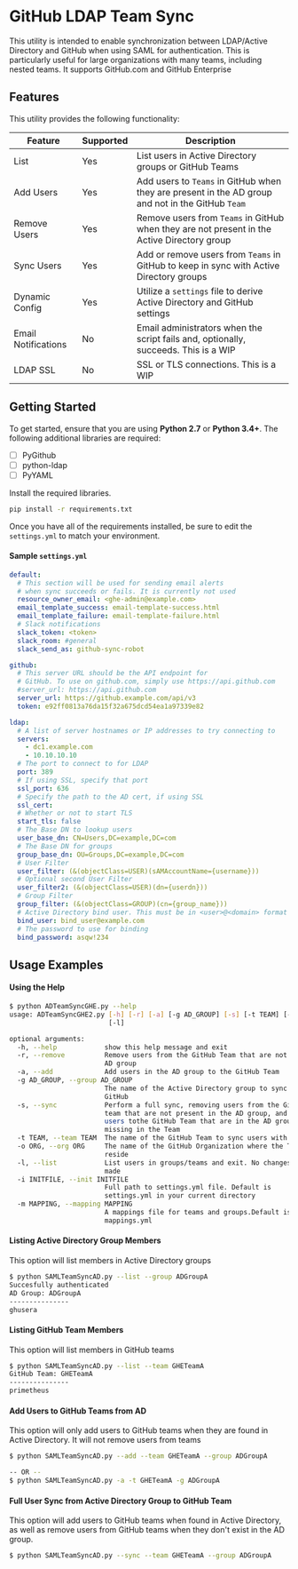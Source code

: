 # GitHub LDAP Team Sync
This utility is intended to enable synchronization between LDAP/Active Directory and GitHub when using SAML for authentication. This is particularly useful for large organizations with many teams, including nested teams. It supports GitHub.com and GitHub Enterprise

## Features
This utility provides the following functionality:

| Feature | Supported | Description | 
| --- | --- | --- |
| List | Yes | List users in Active Directory groups or GitHub Teams |
| Add Users | Yes | Add users to `Teams` in GitHub when they are present in the AD group and not in the GitHub `Team` |
| Remove Users | Yes | Remove users from `Teams` in GitHub when they are not present in the Active Directory group |
| Sync Users | Yes | Add or remove users from `Teams` in GitHub to keep in sync with Active Directory groups |
| Dynamic Config | Yes | Utilize a `settings` file to derive Active Directory and GitHub settings |
| Email Notifications | No | Email administrators when the script fails and, optionally, succeeds. This is a WIP |
| LDAP SSL | No | SSL or TLS connections. This is a WIP |

## Getting Started
To get started, ensure that you are using **Python 2.7** or **Python 3.4+**. The following additional libraries are required:

- [ ] PyGithub
- [ ] python-ldap
- [ ] PyYAML

Install the required libraries.

```bash
pip install -r requirements.txt
```

Once you have all of the requirements installed, be sure to edit the `settings.yml` to match your environment.

#### Sample `settings.yml`

```yaml
default:
  # This section will be used for sending email alerts
  # when sync succeeds or fails. It is currently not used
  resource_owner_email: <ghe-admin@example.com>
  email_template_success: email-template-success.html
  email_template_failure: email-template-failure.html
  # Slack notifications
  slack_token: <token>
  slack_room: #general
  slack_send_as: github-sync-robot

github:
  # This server URL should be the API endpoint for
  # GitHub. To use on github.com, simply use https://api.github.com
  #server_url: https://api.github.com
  server_url: https://github.example.com/api/v3
  token: e92ff0813a76da15f32a675dcd54ea1a97339e82

ldap:
  # A list of server hostnames or IP addresses to try connecting to
  servers:
    - dc1.example.com
    - 10.10.10.10
  # The port to connect to for LDAP
  port: 389
  # If using SSL, specify that port
  ssl_port: 636
  # Specify the path to the AD cert, if using SSL
  ssl_cert:
  # Whether or not to start TLS
  start_tls: false
  # The Base DN to lookup users
  user_base_dn: CN=Users,DC=example,DC=com
  # The Base DN for groups
  group_base_dn: OU=Groups,DC=example,DC=com
  # User Filter
  user_filter: (&(objectClass=USER)(sAMAccountName={username}))
  # Optional second User Filter
  user_filter2: (&(objectClass=USER)(dn={userdn}))
  # Group Filter
  group_filter: (&(objectClass=GROUP)(cn={group_name}))
  # Active Directory bind user. This must be in <user>@<domain> format
  bind_user: bind_user@example.com
  # The password to use for binding
  bind_password: asqw!234
```

## Usage Examples
#### Using the Help

```bash
$ python ADTeamSyncGHE.py --help
usage: ADTeamSyncGHE2.py [-h] [-r] [-a] [-g AD_GROUP] [-s] [-t TEAM] [-o ORG]
                         [-l]

optional arguments:
  -h, --help            show this help message and exit
  -r, --remove          Remove users from the GitHub Team that are not in the
                        AD group
  -a, --add             Add users in the AD group to the GitHub Team
  -g AD_GROUP, --group AD_GROUP
                        The name of the Active Directory group to sync with
                        GitHub
  -s, --sync            Perform a full sync, removing users from the GitHub
                        team that are not present in the AD group, and adding
                        users tothe GitHub Team that are in the AD group
                        missing in the Team
  -t TEAM, --team TEAM  The name of the GitHub Team to sync users with
  -o ORG, --org ORG     The name of the GitHub Organization where the Teams
                        reside
  -l, --list            List users in groups/teams and exit. No changes are
                        made
  -i INITFILE, --init INITFILE
                        Full path to settings.yml file. Default is 
                        settings.yml in your current directory
  -m MAPPING, --mapping MAPPING
                        A mappings file for teams and groups.Default is
                        mappings.yml
```

#### Listing Active Directory Group Members
This option will list members in Active Directory groups
```bash
$ python SAMLTeamSyncAD.py --list --group ADGroupA
Succesfully authenticated
AD Group: ADGroupA
---------------
ghusera
```

#### Listing GitHub Team Members
This option will list members in GitHub teams
```bash
$ python SAMLTeamSyncAD.py --list --team GHETeamA
GitHub Team: GHETeamA
---------------
primetheus
```

#### Add Users to GitHub Teams from AD
This option will only add users to GitHub teams when they are found in Active Directory. It will not remove users from teams
```bash
$ python SAMLTeamSyncAD.py --add --team GHETeamA --group ADGroupA

-- OR --
$ python SAMLTeamSyncAD.py -a -t GHETeamA -g ADGroupA
```

#### Full User Sync from Active Directory Group to GitHub Team
This option will add users to GitHub teams when found in Active Directory, as well as remove users from GitHub teams when they don't exist in the AD group. 

```bash
$ python SAMLTeamSyncAD.py --sync --team GHETeamA --group ADGroupA
```

